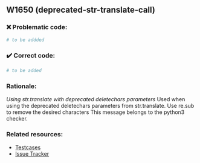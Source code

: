 ## W1650 (deprecated-str-translate-call)

### :x: Problematic code:

```python
# to be addded
```

### :heavy_check_mark: Correct code:

```python
# to be added
```

### Rationale:

 *Using str.translate with deprecated deletechars parameters*
  Used when using the deprecated deletechars parameters from str.translate. Use
  re.sub to remove the desired characters This message belongs to the python3
  checker.



### Related resources:

- [Testcases](#)
- [Issue Tracker](https://github.com/PyCQA/pylint/issues?q=is%3Aissue+%22deprecated-str-translate-call%22+OR+%22W1650%22)
